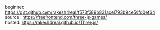 beginner: https://gist.github.com/rakesh4real/f573f389b831ace1793b94e50fd0ef64
source : https://freefrontend.com/three-js-games/ <br>
hosted: https://rakesh4real.github.io/Three.js/
